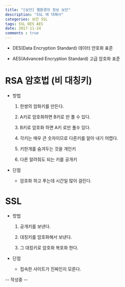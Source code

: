 ```yaml
---
title: "[보안] 웹환경의 정보 보안"
description: "SSL 에 대해서"
categories: 보안 SSL
tags: SSL DES AES
date: 2017-11-24
comments : true
---
```


* DES(Data Encryption Standard) 데이터 안호화 표준

* AES(Advanced Encryption Standard) 고급 암호화 표준  

# RSA 암호법 (비 대칭키)

* 방법

    1. 한쌍의 암화키를 만든다.

    2. A키로 암호화하면 B키로 만 풀 수 있다.

    3. B키로 암호화 하면 A키 로만 풀수 있다.

    4. 각키는 매우 큰 숫자이므로 다른키를 알아 내기 어렵다.

    5. 키한개를 숨겨두는 것을 개인키

    6. 다른 알려줘도 되는 키를 공개키
    
* 단점

    * 암호화 하고 푸는데 시간일 많이 걸린다.

# SSL

* 방법

    1. 공개키를 보낸다.

    2. 대칭키를 암호화해서 보낸다.

    3. 그 대칭키로 암호화 복호화 한다.
    
* 단점

    * 접속한 사이트가 진짜인지 모른다.
    
-- 작성중 --